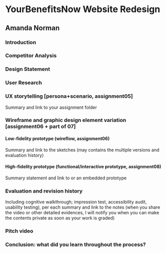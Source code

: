 # YourBenefitsNow Website Redesign
## Amanda Norman

### Introduction

### Competitor Analysis 

### Design Statement

### User Research

###  UX storytelling [persona+scenario, assignment05]
Summary and link to your assignment folder

### Wireframe and graphic design element variation [assignment06 + part of 07]

#### Low-fidelity prototype (wireflow, assignment06)
Summary and link to the sketches (may contains the multiple versions and evaluation history)

#### High-fidelity prototype (functional/interactive prototype, assignment08)
Summary statement and link to or an embedded prototype

### Evaluation and revision history 
Including cognitive walkthrough; impression test, accessibility audit, usability testing), per each summary and link to the notes (when you share the video or other detailed evidences, I will notify you when you can make the contents private as soon as your work is graded)

### Pitch video 

### Conclusion: what did you learn throughout the process?
